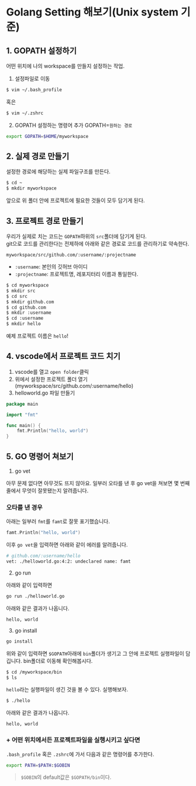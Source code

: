 # Golang Setting 해보기(Unix system 기준)
## 1. GOPATH 설정하기
어떤 위치에 나의 workspace를 만들지 설정하는 작업.
1. 설정파일로 이동
```sh
$ vim ~/.bash_profile
```
혹은
```sh
$ vim ~/.zshrc
```
2. GOPATH 설정하는 명령어 추가
GOPATH=`원하는 경로`
```sh
export GOPATH=$HOME/myworkspace
```
## 2. 실제 경로 만들기
설정한 경로에 해당하는 실제 파일구조를 만든다.
```sh
$ cd ~
$ mkdir myworkspace
```
앞으로 위 폴더 안에 프로젝트에 필요한 것들이 모두 담기게 된다.
## 3. 프로젝트 경로 만들기
우리가 실제로 치는 코드는 `GOPATH`하위의 `src`폴더에 담기게 된다.<br>
git으로 코드를 관리한다는 전제하에 아래와 같은 경로로 코드를 관리하기로 약속한다.
```
myworkspace/src/github.com/:username/:projectname
```
- `:username`: 본인의 깃허브 아이디
- `:projectname`: 프로젝트명, 레포지터리 이름과 통일한다.
```sh
$ cd myworkspace
$ mkdir src
$ cd src
$ mkdir github.com
$ cd github.com
$ mkdir :username
$ cd :username
$ mkdir hello
```
예제 프로젝트 이름은 `hello`!
## 4. vscode에서 프로젝트 코드 치기
1. vscode를 열고 `open folder`클릭
2. 위에서 설정한 프로젝트 폴더 열기(myworkspace/src/github.com/:username/hello)
3. helloworld.go 파일 만들기
```go
package main

import "fmt"

func main() {
	fmt.Println("hello, world")
}
```
## 5. GO 명령어 쳐보기
1. go vet

아무 문제 없다면 아무것도 뜨지 않아요.
일부러 오타를 낸 후 go vet을 쳐보면 몇 번째 줄에서 무엇이 잘못됐는지 알려줍니다.
### 오타를 낸 경우
아래는 일부러 `fmt`를 `famt`로 잘못 표기했습니다.
```go
famt.Println("hello, world")
```
이후 `go vet`을 입력하면 아래와 같이 에러를 알려줍니다.
```sh
# github.com/:username/hello
vet: ./helloworld.go:4:2: undeclared name: famt
```
2. go run

아래와 같이 입력하면
```sh
go run ./helloworld.go
```
아래와 같은 결과가 나옵니다.
```
hello, world
```
3. go install
```sh
go install
```
위와 같이 입력하면 `$GOPATH`아래에 `bin`폴더가 생기고 그 안에 프로젝트 실행파일이 담깁니다.
bin폴더로 이동해 확인해봅시다.
```sh
$ cd /myworkspace/bin
$ ls
```
`hello`라는 실행파일이 생긴 것을 볼 수 있다. 실행해보자.
```sh
$ ./hello
```
아래와 같은 결과가 나옵니다.
```
hello, world
```


### + 어떤 위치에서든 프로젝트파일을 실행시키고 싶다면
`.bash_profile` 혹은 `.zshrc`에 가서 다음과 같은 명령어를 추가한다.
```sh
export PATH=$PATH:$GOBIN
```
> `$GOBIN`의 default값은 `$GOPATH/bin`이다.
